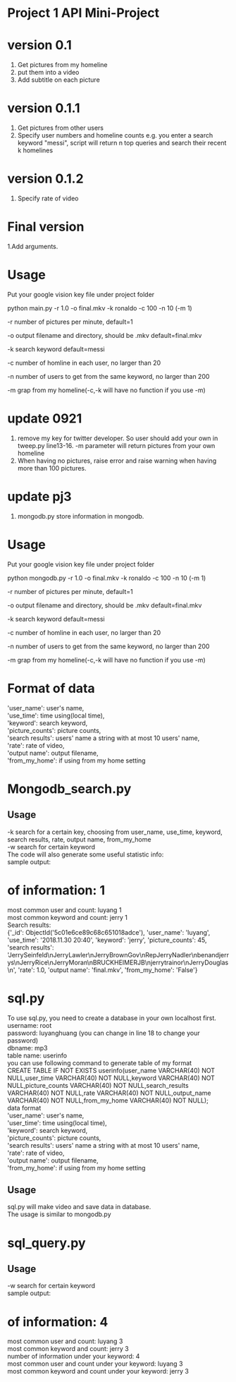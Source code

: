Project 1  API Mini-Project
====  
# version 0.1
1. Get pictures from my homeline</br>
2. put them into a video</br>
3. Add subtitle on each picture
# version 0.1.1
1. Get pictures from other users
2. Specify user numbers and homeline counts e.g. you enter a search keyword "messi", script will return n top queries and search their recent k homelines 
# version 0.1.2
1. Specify rate of video
# Final version
1.Add arguments.
# Usage
Put your google vision key file under project folder

python main.py -r 1.0 -o final.mkv -k ronaldo -c 100 -n 10 (-m 1)

-r number of pictures per minute, default=1

-o output filename and directory, should be .mkv default=final.mkv

-k search keyword default=messi

-c number of homline in each user, no larger than 20

-n number of users to get from the same keyword, no larger than 200

-m grap from my homeline(-c,-k will have no function if you use -m)

# update 0921
1. remove my key for twitter developer. So user should add your own in tweep.py line13-16. -m parameter will return pictures from your own homeline
2. When having no pictures, raise error and raise warning when having more than 100 pictures.

# update pj3
1. mongodb.py store information in mongodb.  
# Usage  
Put your google vision key file under project folder

python mongodb.py -r 1.0 -o final.mkv -k ronaldo -c 100 -n 10 (-m 1)

-r number of pictures per minute, default=1

-o output filename and directory, should be .mkv default=final.mkv

-k search keyword default=messi

-c number of homline in each user, no larger than 20

-n number of users to get from the same keyword, no larger than 200

-m grap from my homeline(-c,-k will have no function if you use -m)

# Format of data  
'user_name': user's name,  
'use_time': time using(local time),  
'keyword': search keyword,  
'picture_counts': picture counts,  
'search results': users' name a string with at most 10 users' name,  
'rate': rate of video,  
'output name': output filename,  
'from_my_home': if using from my home setting  

# Mongodb_search.py  
## Usage  
-k search for a certain key, choosing from user_name, use_time, keyword, search results, rate, output name, from_my_home  
-w search for certain keyword  
The code will also generate some useful statistic info:  
sample output:  
# of information:  1
most common user and count:  luyang 1  
most common keyword and count:  jerry 1  
Search results:   
{'_id': ObjectId('5c01e6ce89c68c651018adce'), 'user_name': 'luyang', 'use_time': '2018.11.30 20:40', 'keyword': 'jerry', 'picture_counts': 45, 'search results': 'JerrySeinfeld\nJerryLawler\nJerryBrownGov\nRepJerryNadler\nbenandjerrys\nJerryRice\nJerryMoran\nBRUCKHEIMERJB\njerrytrainor\nJerryDouglas\n', 'rate': 1.0, 'output name': 'final.mkv', 'from_my_home': 'False'}  

# sql.py  
To use sql.py, you need to create a database in your own localhost first.  
username: root  
password: luyanghuang (you can change in line 18 to change your password)  
dbname: mp3  
table name: userinfo  
you can use following command to generate table of my format  
CREATE TABLE IF NOT EXISTS userinfo(user_name VARCHAR(40) NOT NULL,user_time VARCHAR(40) NOT NULL,keyword VARCHAR(40) NOT NULL,picture_counts VARCHAR(40) NOT NULL,search_results VARCHAR(40) NOT NULL,rate VARCHAR(40) NOT NULL,output_name VARCHAR(40) NOT NULL,from_my_home VARCHAR(40) NOT NULL);  
data format  
'user_name': user's name,  
'user_time': time using(local time),  
'keyword': search keyword,  
'picture_counts': picture counts,  
'search results': users' name a string with at most 10 users' name,  
'rate': rate of video,  
'output name': output filename,  
'from_my_home': if using from my home setting  
## Usage  
sql.py will make video and save data in database.  
The usage is similar to mongodb.py  

# sql_query.py  
## Usage  
-w search for certain keyword  
sample output:  
# of information:  4  
most common user and count:  luyang 3  
most common keyword and count:  jerry 3  
number of information under your keyword:  4  
most common user and count under your keyword:  luyang 3  
most common keyword and count under your keyword:  jerry 3  
